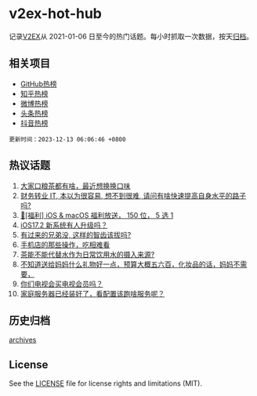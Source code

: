 # v2ex-hot-hub

 记录[V2EX](https://www.v2ex.com/)从 2021-01-06 日至今的热门话题。每小时抓取一次数据，按天[归档](archives)。
 
 ## 相关项目

- [GitHub热榜](https://github.com/lonnyzhang423/github-hot-hub)
- [知乎热榜](https://github.com/lonnyzhang423/zhihu-hot-hub)
- [微博热榜](https://github.com/lonnyzhang423/weibo-hot-hub)
- [头条热榜](https://github.com/lonnyzhang423/toutiao-hot-hub)
- [抖音热榜](https://github.com/lonnyzhang423/douyin-hot-hub)


 `更新时间：2023-12-13 06:06:46 +0800`

## 热议话题

1. [大家口粮茶都有啥，最近想换换口味](https://www.v2ex.com/t/999587)
1. [财务转业 IT, 本以为很容易, 想不到很难, 请问有啥快速提高自身水平的路子吗?](https://www.v2ex.com/t/999553)
1. [🎉[福利] iOS & macOS 福利放送， 150 位， 5 选 1](https://www.v2ex.com/t/999774)
1. [iOS17.2 新系统有人升级吗？](https://www.v2ex.com/t/999568)
1. [有过来的兄弟没, 这样的智齿该拔吗?](https://www.v2ex.com/t/999658)
1. [手机店的那些操作，吃相难看](https://www.v2ex.com/t/999571)
1. [茶能不能代替水作为日常饮用水的摄入来源?](https://www.v2ex.com/t/999567)
1. [不知道送给妈妈什么礼物好一点，预算大概五六百，化妆品的话，妈妈不需要，](https://www.v2ex.com/t/999582)
1. [你们电视会买电视会员吗？](https://www.v2ex.com/t/999643)
1. [家庭服务器已经装好了，看配置该跑啥服务呢？](https://www.v2ex.com/t/999575)

## 历史归档

[archives](archives)

## License

See the [LICENSE](LICENSE) file for license rights and limitations (MIT).
